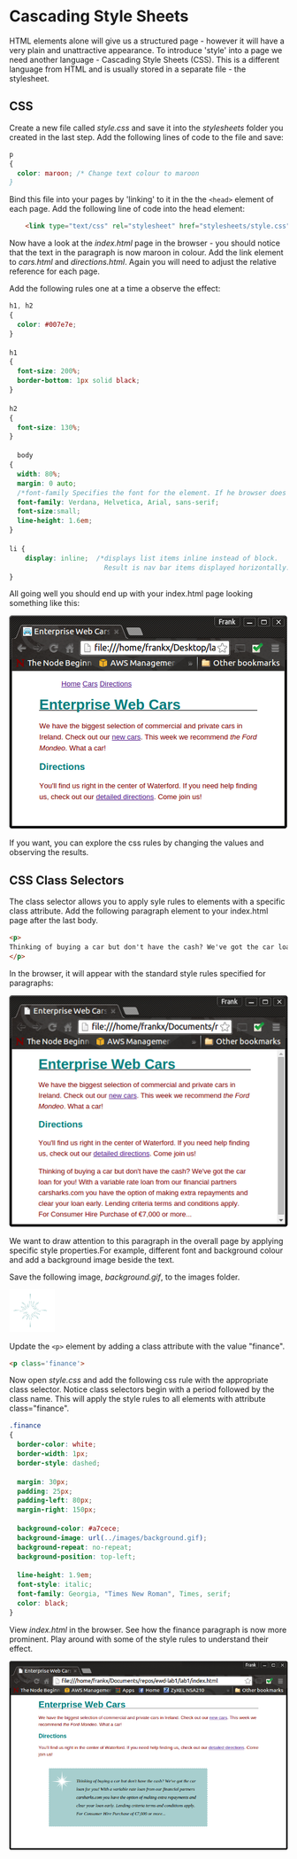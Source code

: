 # Cascading Style Sheets

HTML elements alone will give us a structured page - however it will have a very plain and unattractive appearance. To introduce 'style' into a page we need another language - Cascading Style Sheets (CSS). This is a different language from HTML and is usually stored in a separate file - the stylesheet.

## CSS

Create a new file called *style.css* and save it into the *stylesheets* folder you created in the last step. Add the following lines of code to the file and save:

~~~css
p
{
  color: maroon; /* Change text colour to maroon
}
~~~

Bind this file into your pages by 'linking' to it in the the ``<head>`` element of each page. Add the following line of code into the head element:

~~~html
    <link type="text/css" rel="stylesheet" href="stylesheets/style.css" />
~~~

Now have a look at the *index.html* page in the browser - you should notice that the text in the paragraph is now maroon in colour. Add the link element to *cars.html* and *directions.html*. Again you will need to adjust the relative reference for each page.

Add the following rules one at a time a observe the effect:

~~~css
h1, h2
{
  color: #007e7e; 
}

h1
{
  font-size: 200%; 
  border-bottom: 1px solid black;
}

h2
{
  font-size: 130%;
}

  body
{
  width: 80%;  
  margin: 0 auto;
  /*font-family Specifies the font for the element. If he browser does not support the first font, it tries the next font and so on... */
  font-family: Verdana, Helvetica, Arial, sans-serif; 
  font-size:small;
  line-height: 1.6em;
}

li {
    display: inline;  /*displays list items inline instead of block. 
                        Result is nav bar items displayed horizontally.*/
}
~~~

All going well you should end up with your index.html page looking something like this:

![FIGURE 4](./img/browser4.png)


If you want, you can explore the css rules by changing the values and observing the results.

## CSS Class Selectors

The class selector allows you to apply syle rules to elements with a specific class attribute. Add the following paragraph element to your index.html page after the last body.

~~~html
<p>
Thinking of buying a car but don't have the cash? We've got the car loan for you!   With a variable rate loan from our financial partners carsharks.com you have the option of making extra repayments and clear your loan early. Lending criteria terms and conditions apply. For Consumer Hire Purchase of &euro;7,000 or more...
</p>
~~~

In the browser, it will appear with the standard style rules specified for paragraphs:

![FIGURE 5](./img/browser5.png)

We want to draw attention to this paragraph in the overall page by applying specific style properties.For example, different font and background colour and add a background image beside the text.

Save the following image, *background.gif*, to the images folder.

![Background](./img/background.gif)

Update the ``<p>`` element by adding a class attribute with the value "finance".

~~~html
<p class='finance'>
~~~

Now open *style.css* and add the following css rule with the appropriate class selector. Notice class selectors begin with a period followed by the class name. This will apply the style rules to all elements with attribute class="finance".

~~~css
.finance
{
  border-color: white;
  border-width: 1px;
  border-style: dashed;

  margin: 30px;
  padding: 25px;
  padding-left: 80px;
  margin-right: 150px;

  background-color: #a7cece;
  background-image: url(../images/background.gif);
  background-repeat: no-repeat;
  background-position: top-left;

  line-height: 1.9em;
  font-style: italic;
  font-family: Georgia, "Times New Roman", Times, serif;
  color: black;
}
~~~

View *index.html* in the browser. See how the finance paragraph is now more prominent. Play around with some of the style rules to understand their effect.

![FIGURE 6](./img/browser6.png)